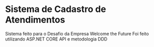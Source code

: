 # Sistema de Cadastro de Atendimentos
Sistema feito para o Desafio da Empresa Welcome the Future
Foi feito utilizando ASP.NET CORE API e metodologia DDD
